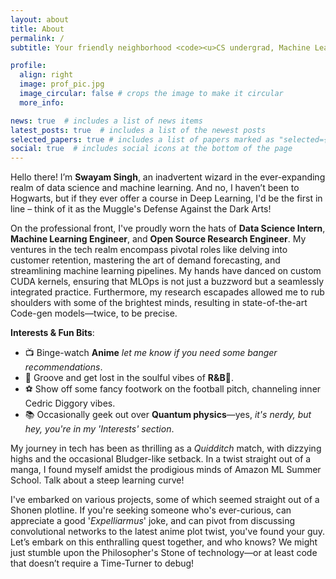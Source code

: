 ```yaml
---
layout: about
title: About
permalink: /
subtitle: Your friendly neighborhood <code><u>CS undergrad, Machine Learning Engineer, and AI researcher</u></code>

profile:
  align: right
  image: prof_pic.jpg
  image_circular: false # crops the image to make it circular
  more_info:

news: true  # includes a list of news items
latest_posts: true  # includes a list of the newest posts
selected_papers: true # includes a list of papers marked as "selected={true}"
social: true  # includes social icons at the bottom of the page
---
```

Hello there! I’m **Swayam Singh**, an inadvertent wizard in the ever-expanding realm of data science and machine learning. And no, I haven’t been to Hogwarts, but if they ever offer a course in Deep Learning, I'd be the first in line – think of it as the Muggle's Defense Against the Dark Arts!

On the professional front, I've proudly worn the hats of **Data Science Intern**, **Machine Learning Engineer**, and **Open Source Research Engineer**. My ventures in the tech realm encompass pivotal roles like delving into customer retention, mastering the art of demand forecasting, and streamlining machine learning pipelines. My hands have danced on custom CUDA kernels, ensuring that MLOps is not just a buzzword but a seamlessly integrated practice. Furthermore, my research escapades allowed me to rub shoulders with some of the brightest minds, resulting in state-of-the-art Code-gen models—twice, to be precise.

**Interests & Fun Bits**:
  - 📺 Binge-watch **Anime** *let me know if you need some banger recommendations*.
  - 🎵 Groove and get lost in the soulful vibes of **R&B**🥂.
  - ⚽ Show off some fancy footwork on the football pitch, channeling inner Cedric Diggory vibes.
  - 📚 Occasionally geek out over **Quantum physics**—yes, *it's nerdy, but hey, you're in my 'Interests' section*.

My journey in tech has been as thrilling as a _Quidditch_ match, with dizzying highs and the occasional Bludger-like setback. In a twist straight out of a manga, I found myself amidst the prodigious minds of Amazon ML Summer School. Talk about a steep learning curve!

I've embarked on various projects, some of which seemed straight out of a Shonen plotline. If you're seeking someone who's ever-curious, can appreciate a good '_Expelliarmus_' joke, and can pivot from discussing convolutional networks to the latest anime plot twist, you've found your guy. Let’s embark on this enthralling quest together, and who knows? We might just stumble upon the Philosopher's Stone of technology—or at least code that doesn’t require a Time-Turner to debug!